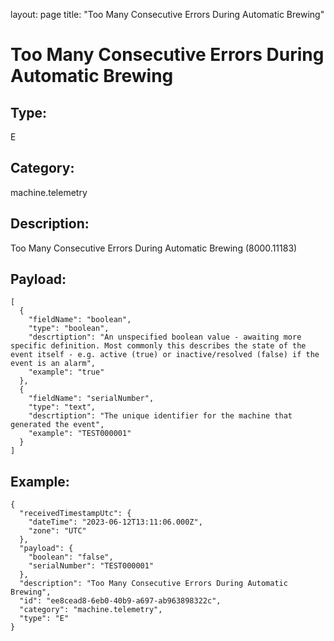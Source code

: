 layout: page
title: "Too Many Consecutive Errors During Automatic Brewing"

# Too Many Consecutive Errors During Automatic Brewing

## Type:

E

## Category:

machine.telemetry

## Description: 

Too Many Consecutive Errors During Automatic Brewing (8000.11183)

## Payload:

```
[
  {
    "fieldName": "boolean",
    "type": "boolean",
    "descrtiption": "An unspecified boolean value - awaiting more specific definition. Most commonly this describes the state of the event itself - e.g. active (true) or inactive/resolved (false) if the event is an alarm",
    "example": "true"
  },
  {
    "fieldName": "serialNumber",
    "type": "text",
    "descrtiption": "The unique identifier for the machine that generated the event",
    "example": "TEST000001"
  }
]
```

## Example:

```
{
  "receivedTimestampUtc": {
    "dateTime": "2023-06-12T13:11:06.000Z",
    "zone": "UTC"
  },
  "payload": {
    "boolean": "false",
    "serialNumber": "TEST000001"
  },
  "description": "Too Many Consecutive Errors During Automatic Brewing",
  "id": "ee8cead8-6eb0-40b9-a697-ab963898322c",
  "category": "machine.telemetry",
  "type": "E"
}
```
